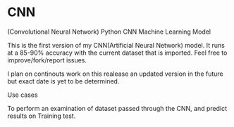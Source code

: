 # CNN
(Convolutional Neural Network)
Python CNN Machine Learning Model

This is the first version of my CNN(Artificial Neural Network) model. It runs at a 85-90% accuracy with the current dataset that is imported. Feel free to improve/fork/report issues.

I plan on continouts work on this realease an updated version in the future but exact date is yet to be determined.

Use cases

To perform an examination of dataset passed through the CNN, and predict results on Training test.
